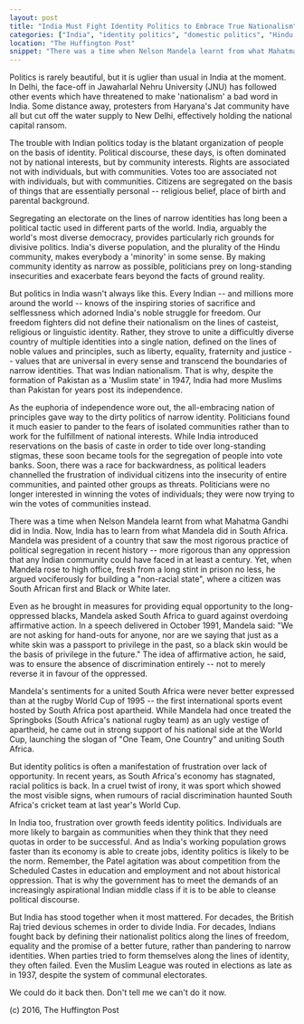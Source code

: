 ```yaml
---
layout: post
title: "India Must Fight Identity Politics to Embrace True Nationalism"
categories: ["India", "identity politics", "domestic politics", "Hindu nationalism"]
location: "The Huffington Post"
snippet: "There was a time when Nelson Mandela learnt from what Mahatma Gandhi did in India. Now, India has to learn from what Mandela did in South Africa. The idea of affirmative action, he said, was to ensure the absence of discrimination entirely - not to merely reverse it in favour of the oppressed. (Published in The Huffington Post)"
---
```


Politics is rarely beautiful, but it is uglier than usual in India at the moment. In Delhi, the face-off in Jawaharlal Nehru University (JNU) has followed other events which have threatened to make 'nationalism' a bad word in India. Some distance away, protesters from Haryana's Jat community have all but cut off the water supply to New Delhi, effectively holding the national capital ransom.

The trouble with Indian politics today is the blatant organization of people on the basis of identity. Political discourse, these days, is often dominated not by national interests, but by community interests. Rights are associated not with individuals, but with communities. Votes too are associated not with individuals, but with communities. Citizens are segregated on the basis of things that are essentially personal -- religious belief, place of birth and parental background.

Segregating an electorate on the lines of narrow identities has long been a political tactic used in different parts of the world. India, arguably the world's most diverse democracy, provides particularly rich grounds for divisive politics. India's diverse population, and the plurality of the Hindu community, makes everybody a 'minority' in some sense. By making community identity as narrow as possible, politicians prey on long-standing insecurities and exacerbate fears beyond the facts of ground reality.

But politics in India wasn't always like this. Every Indian -- and millions more around the world -- knows of the inspiring stories of sacrifice and selflessness which adorned India's noble struggle for freedom. Our freedom fighters did not define their nationalism on the lines of casteist, religious or linguistic identity. Rather, they strove to unite a difficultly diverse country of multiple identities into a single nation, defined on the lines of noble values and principles, such as liberty, equality, fraternity and justice -- values that are universal in every sense and transcend the boundaries of narrow identities. That was Indian nationalism. That is why, despite the formation of Pakistan as a 'Muslim state' in 1947, India had more Muslims than Pakistan for years post its independence.

As the euphoria of independence wore out, the all-embracing nation of principles gave way to the dirty politics of narrow identity. Politicians found it much easier to pander to the fears of isolated communities rather than to work for the fulfillment of national interests. While India introduced reservations on the basis of caste in order to tide over long-standing stigmas, these soon became tools for the segregation of people into vote banks. Soon, there was a race for backwardness, as political leaders channelled the frustration of individual citizens into the insecurity of entire communities, and painted other groups as threats. Politicians were no longer interested in winning the votes of individuals; they were now trying to win the votes of communities instead.

There was a time when Nelson Mandela learnt from what Mahatma Gandhi did in India. Now, India has to learn from what Mandela did in South Africa. Mandela was president of a country that saw the most rigorous practice of political segregation in recent history -- more rigorous than any oppression that any Indian community could have faced in at least a century. Yet, when Mandela rose to high office, fresh from a long stint in prison no less, he argued vociferously for building a "non-racial state", where a citizen was South African first and Black or White later.

Even as he brought in measures for providing equal opportunity to the long-oppressed blacks, Mandela asked South Africa to guard against overdoing affirmative action. In a speech delivered in October 1991, Mandela said: "We are not asking for hand-outs for anyone, nor are we saying that just as a white skin was a passport to privilege in the past, so a black skin would be the basis of privilege in the future." The idea of affirmative action, he said, was to ensure the absence of discrimination entirely -- not to merely reverse it in favour of the oppressed.

Mandela's sentiments for a united South Africa were never better expressed than at the rugby World Cup of 1995 -- the first international sports event hosted by South Africa post apartheid. While Mandela had once treated the Springboks (South Africa's national rugby team) as an ugly vestige of apartheid, he came out in strong support of his national side at the World Cup, launching the slogan of "One Team, One Country" and uniting South Africa.

But identity politics is often a manifestation of frustration over lack of opportunity. In recent years, as South Africa's economy has stagnated, racial politics is back. In a cruel twist of irony, it was sport which showed the most visible signs, when rumours of racial discrimination haunted South Africa's cricket team at last year's World Cup.

In India too, frustration over growth feeds identity politics. Individuals are more likely to bargain as communities when they think that they need quotas in order to be successful. And as India's working population grows faster than its economy is able to create jobs, identity politics is likely to be the norm. Remember, the Patel agitation was about competition from the Scheduled Castes in education and employment and not about historical oppression. That is why the government has to meet the demands of an increasingly aspirational Indian middle class if it is to be able to cleanse political discourse.

But India has stood together when it most mattered. For decades, the British Raj tried devious schemes in order to divide India. For decades, Indians fought back by defining their nationalist politics along the lines of freedom, equality and the promise of a better future, rather than pandering to narrow identities. When parties tried to form themselves along the lines of identity, they often failed. Even the Muslim League was routed in elections as late as in 1937, despite the system of communal electorates.

We could do it back then. Don't tell me we can't do it now.

(c) 2016, The Huffington Post
